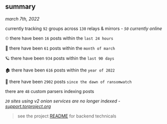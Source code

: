 
## summary
_march 7th, 2022_

currently tracking `92` groups across `130` relays & mirrors - _`50` currently online_

⏲ there have been `16` posts within the `last 24 hours`

🦈 there have been `61` posts within the `month of march`

🪐 there have been `934` posts within the `last 90 days`

🏚 there have been `616` posts within the `year of 2022`

🦕 there have been `2902` posts `since the dawn of ransomwatch`

there are `48` custom parsers indexing posts

_`20` sites using v2 onion services are no longer indexed - [support.torproject.org](https://support.torproject.org/onionservices/v2-deprecation/)_

> see the project [README](https://github.com/thetanz/ransomwatch#ransomwatch--) for backend technicals
